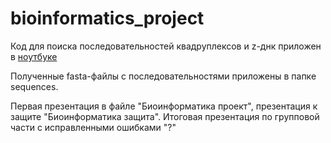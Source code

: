 # bioinformatics_project

Код для поиска последовательностей квадруплексов и z-днк приложен в [ноутбуке](https://colab.research.google.com/drive/11xyD9lwozkd2Qx5BrSy-DyOod0ymqr19?usp=sharing)

Полученные fasta-файлы с последовательностями приложены в папке sequences.

Первая презентация в файле "Биоинформатика проект", презентация к защите "Биоинформатика защита". Итоговая презентация по групповой части с исправленными ошибками "?"
